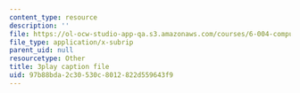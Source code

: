 ```yaml
---
content_type: resource
description: ''
file: https://ol-ocw-studio-app-qa.s3.amazonaws.com/courses/6-004-computation-structures-spring-2017/97b88bda2c30530c8012822d559643f9_3VGZANOQXAM.vtt
file_type: application/x-subrip
parent_uid: null
resourcetype: Other
title: 3play caption file
uid: 97b88bda-2c30-530c-8012-822d559643f9
---
```

